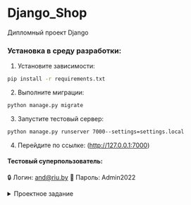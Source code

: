# Django_Shop
Дипломный проект Django
### Установка в среду разработки:

 1. Установите зависимости:
```sh
pip install -r requirements.txt
```
2. Выполните миграции:
```sh
python manage.py migrate
```
3. Запустите тестовый сервер:
  ```sh
 python manage.py runserver 7000--settings=settings.local
 ```
4. Перейдите по ссылке: (http://127.0.0.1:7000)

#### Тестовый суперпользователь:

:lock: Логин: and@riu.by 
:key: Пароль: Admin2022

<details><summary>Проектное задание</summary> 

Разработать сайт интернет-магазина на Django v4.
Будет реализована клиентская часть сервиса и интерфейс администрирования.

### Описание клиентской части

Просмотр товара и добавление в корзину (рядом с каждым товаром будет кнопка добавления товара в корзину).

* Главная страница со статьями о подборке товаров и перечислением этих товаров.
* Страница категории товара со списком товаров.
* Страница товара с подробным описанием.
* Страница аутификации или регистрацией нового пользователя
  
Меню:

* Ссылка на главную страницу.
* Ссылки на разделы (разделы могут иметь иерархию).
* Ссылка на корзину. Кнопка очистки корзины.
* Кнопка входа/выхода в зависимости от статуса авторизации.

Корзина со списком выбранных товаров, привязанных к пользователю.
Кнопка заказа должна создавать заказ и очищать корзину.

Для входа использовать аутентификацию по адресу электронной почты :email:.
 
### Интерфейс администратора

* Редактирование разделов.
* Редактирование товаров.
* Редактирование статей на главной странице и привязывание к ним товаров,
  которые должны отображаться после нее.
* Просмотр списка заказов пользователей, отсортированных по дате создания,
    с указанием пользователя и количества товаров.
* Страница детализации заказа с просмотром списка заказанных товаров.
</details>